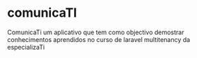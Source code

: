 # comunicaTI
 ComunicaTi um aplicativo que tem como objectivo demostrar conhecimentos aprendidos no curso de laravel multitenancy da especializaTi
